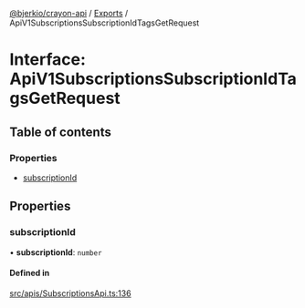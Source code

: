 [@bjerkio/crayon-api](../README.md) / [Exports](../modules.md) / ApiV1SubscriptionsSubscriptionIdTagsGetRequest

# Interface: ApiV1SubscriptionsSubscriptionIdTagsGetRequest

## Table of contents

### Properties

- [subscriptionId](ApiV1SubscriptionsSubscriptionIdTagsGetRequest.md#subscriptionid)

## Properties

### subscriptionId

• **subscriptionId**: `number`

#### Defined in

[src/apis/SubscriptionsApi.ts:136](https://github.com/bjerkio/crayon-api-js/blob/22cd66d/src/apis/SubscriptionsApi.ts#L136)
